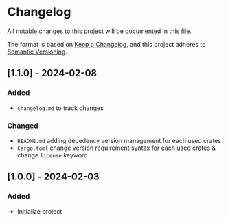 # Changelog

All notable changes to this project will be documented in this file.

The format is based on [Keep a Changelog](https://keepachangelog.com/en/1.1.0/),
and this project adheres to [Semantic Versioning](https://semver.org/spec/v2.0.0.html).

## [1.1.0] - 2024-02-08

### Added

- `Changelog.md` to track changes

### Changed

- `README.md` adding depedency version management for each used crates
- `Cargo.toml` change version requirement syntax for each used crates & change `license` keyword

## [1.0.0] - 2024-02-03

### Added 

- Initialize project